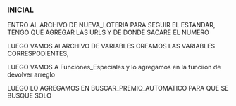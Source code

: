 
### INICIAL
ENTRO AL ARCHIVO DE NUEVA_LOTERIA PARA SEGUIR EL ESTANDAR, TENGO QUE AGREGAR LAS URLS Y DE DONDE SACARE EL NUMERO

LUEGO VAMOS Al ARCHIVO DE VARIABLES CREAMOS LAS VARIABLES CORRESPODIENTES,

LUEGO VAMOS A Funciones_Especiales y lo agregamos en la funciion de devolver arreglo

LUEGO LO AGREGAMOS EN BUSCAR_PREMIO_AUTOMATICO PARA QUE SE BUSQUE SOLO
